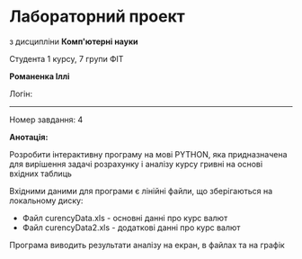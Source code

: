 # Лабораторний проект

з дисципліни **Комп'ютерні науки**

Студента 1 курсу, 7 групи  ФІТ

**Романенка Іллі**

Логін:

---

Номер завдання: 4

**Анотація:**

Розробити інтерактивну програму на мові PYTHON, яка придназначена для вирішення задачі розрахунку і аналізу курсу гривні на основі вхідних таблиць

Вхідними даними для програми є лінійні файли, що зберігаються на локальному диску:

- Файл curencyData.xls - основні данні про курс валют
- Файл curencyData2.xls - додаткові данні про курс валют

Програма виводить результати аналізу на екран, в файлах та на графік
